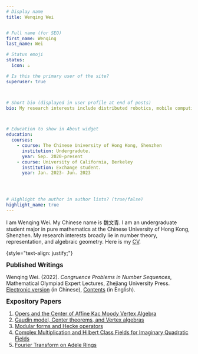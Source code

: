 ```yaml
---
# Display name
title: Wenqing Wei


# Full name (for SEO)
first_name: Wenqing 
last_name: Wei

# Status emoji
status:
  icon: ☕️

# Is this the primary user of the site?
superuser: true



# Short bio (displayed in user profile at end of posts)
bio: My research interests include distributed robotics, mobile computing and programmable matter.



# Education to show in About widget
education:
  courses:
    - course: The Chinese University of Hong Kong, Shenzhen 
      institution: Undergradute. 
      year: Sep. 2020-present
    - course: University of California, Berkeley 
      institution: Exchange student. 
      year: Jan. 2023- Jun. 2023
   



# Highlight the author in author lists? (true/false)
highlight_name: true
---
```


I am Wenqing Wei. My Chinese name is 魏文青. I am an undergraduate student major in pure mathematics at the Chinese University of Hong Kong, Shenzhen. My research interests broadly lie in number theory, representation, and algebraic geometry. Here is my [CV](CV.pdf).  
 
{style="text-align: justify;"}

<span style="font-size: larger;"><strong>Published Writings</strong></span>

Wenqing Wei. (2022). *Congruence Problems in Number Sequences*, Mathematical Olympiad Expert
Lectures, Zhejiang University Press. [Electronic version](Congruence&Problems&in&Number&Sequences.pdf) (in Chinese), [Contents](Contents.pdf) (in English).

<span style="font-size: larger;"><strong>Expository Papers</strong></span>

1. [Opers and the Center of Affine Kac Moody Vertex Algebra](Opers&and&the&Center&of&Affine&Kac&Moody&Vertex&Algebra.pdf)
2. [Gaudin model, Center theorems, and Vertex algebras](Gaudin&model,&Center&theorems,&and&Vertex&algebras.pdf)
3. [Modular forms and Hecke operators](Modular&forms&and&Hecke&operators.pdf)
4. [Complex Multiplication and Hilbert Class Fields for Imaginary Quadratic Fields](Complex&Multiplication&and&Hilbert&Class&Fields&for&Imaginary&Quadratic&Fields.pdf)
5. [Fourier Transform on Adele Rings](Fourier&Transform&on&Adele&Rings.pdf)

